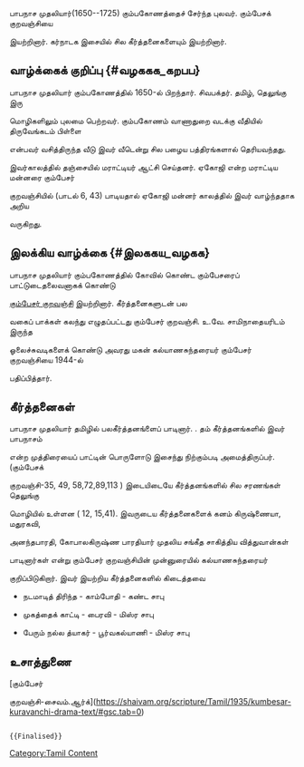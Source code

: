பாபநாச முதலியார்(1650--1725) கும்பகோணத்தைச் சேர்ந்த புலவர். கும்பேசக் குறவஞ்சியை
இயற்றினார். கர்நாடக இசையில் சில கீர்த்தனைகளையும் இயற்றினார்.

## வாழ்க்கைக் குறிப்பு {#வழககக_கறபப}

பாபநாச முதலியார் கும்பகோணத்தில் 1650-ல் பிறந்தார். சிவபக்தர். தமிழ், தெலுங்கு இரு
மொழிகளிலும் புலமை பெற்றவர். கும்பகோணம் வாணாதுறை வடக்கு வீதியில் திருவேங்கடம் பிள்ளை
என்பவர் வசித்திருந்த வீடு இவர் வீடென்று சில பழைய பத்திரங்களால் தெரியவந்தது.
இவர்காலத்தில் தஞ்சையில் மராட்டியர் ஆட்சி செய்தனர். ஏகோஜி என்ற மராட்டிய மன்னரை கும்பேசர்
குறவஞ்சியில் (பாடல் 6, 43) பாடியதால் ஏகோஜி மன்னர் காலத்தில் இவர் வாழ்ந்ததாக அறிய
வருகிறது.

## இலக்கிய வாழ்க்கை {#இலககய_வழகக}

பாபநாச முதலியார் கும்பகோணத்தில் கோவில் கொண்ட கும்பேசரைப் பாட்டுடைதலைவனாகக் கொண்டு
[கும்பேசர் குறவஞ்சி](கும்பேசர்_குறவஞ்சி "wikilink") இயற்றினார். கீர்த்தனைகளுடன் பல
வகைப் பாக்கள் கலந்து எழுதப்பட்டது கும்பேசர் குறவஞ்சி. உ.வே. சாமிநாதையரிடம் இருந்த
ஓலைச்சுவடிகளைக் கொண்டு அவரது மகன் கல்யாணசுந்தரையர் கும்பேசர் குறவஞ்சியை 1944-ல்
பதிப்பித்தார்.

## கீர்த்தனைகள்

பாபநாச முதலியார் தமிழில் பலகீர்த்தனங்ளைப் பாடினார். . தம் கீர்த்தனங்களில் இவர் பாபநாசம்
என்ற முத்திரையைப் பாட்டின் பொருளோடு இசைந்து நிற்கும்படி அமைத்திருப்பர். (கும்பேசக்
குறவஞ்சி-35, 49, 58,72,89,113 ) இடையிடையே கீர்த்தனங்களில் சில சரணங்கள் தெலுங்கு
மொழியில் உள்ளன ( 12, 15,41). இவருடைய கீர்த்தனைகளைக் கனம் கிருஷ்ணையா, மதுரகவி,
அனந்தபாரதி, கோபாலகிருஷ்ண பாரதியார் முதலிய சங்கீத சாகித்திய வித்துவான்கள்
பாடினார்கள் என்று கும்பேசர் குறவஞ்சியின் முன்னுரையில் கல்யாணசுந்தரையர்
குறிப்பிடுகிறார். இவர் இயற்றிய கீர்த்தனைகளில் கிடைத்தவை

-   நடமாடித் திரிந்த - காம்போதி - கண்ட சாபு
-   முகத்தைக் காட்டி - பைரவி - மிஸ்ர சாபு
-   பேரும் நல்ல த்யாகர் - பூர்வகல்யாணி - மிஸ்ர சாபு

## உசாத்துணை

[கும்பேசர்
குறவஞ்சி-சைவம்.ஆர்க்](https://shaivam.org/scripture/Tamil/1935/kumbesar-kuravanchi-drama-text/#gsc.tab=0)

```{=mediawiki}
{{Finalised}}
```
[Category:Tamil Content](Category:Tamil_Content "wikilink")
